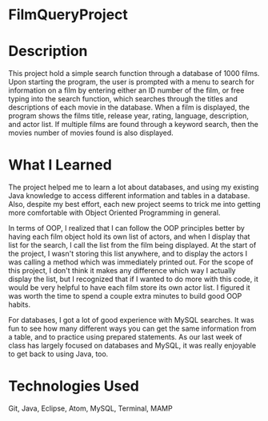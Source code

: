 # FilmQueryProject

# Description

This project hold a simple search function through a database of 1000 films. Upon starting the program, the user is prompted with a menu to search for information on a film by entering either an ID number of the film, or free typing into the search function, which searches through the titles and descriptions of each movie in the database. When a film is displayed, the program shows the films title, release year, rating, language, description, and actor list. If multiple films are found through a keyword search, then the movies number of movies found is also displayed.

# What I Learned

The project helped me to learn a lot about databases, and using my existing Java knowledge to access different information and tables in a database. Also, despite my best effort, each new project seems to trick me into getting more comfortable with Object Oriented Programming in general.

In terms of OOP, I realized that I can follow the OOP principles better by having each film object hold its own list of actors, and when I display that list for the search, I call the list from the film being displayed. At the start of the project, I wasn't storing this list anywhere, and to display the actors I was calling a method which was immediately printed out. For the scope of this project, I don't think it makes any difference which way I actually display the list, but I recognized that if I wanted to do more with this code, it would be very helpful to have each film store its own actor list. I figured it was worth the time to spend a couple extra minutes to build good OOP habits.

For databases, I got a lot of good experience with MySQL searches. It was fun to see how many different ways you can get the same information from a table, and to practice using prepared statements. As our last week of class has largely focused on databases and MySQL, it was really enjoyable to get back to using Java, too.

# Technologies Used
Git, Java, Eclipse, Atom, MySQL, Terminal, MAMP
